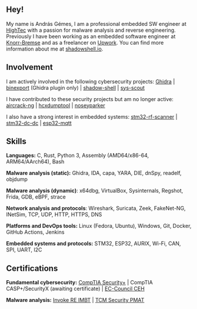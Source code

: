## Hey!

My name is András Gémes, I am a professional embedded SW engineer at [HighTec](https://hightec-rt.com/en/) with a passion for malware analysis and reverse engineering. Previously I have been working as an embedded software engineer at [Knorr-Bremse](https://www.knorr-bremse.com/en/) and as a freelancer on [Upwork](https://www.upwork.com/). You can find more information about me at [shadowshell.io](https://shadowshell.io).

## Involvement

I am actively involved in the following cybersecurity projects: [Ghidra](https://github.com/NationalSecurityAgency/ghidra) | [binexport](https://github.com/google/binexport) (Ghidra plugin only) | [shadow-shell](https://github.com/gemesa/shadow-shell) | [sys-scout](https://github.com/gemesa/sys-scout)

I have contributed to these security projects but am no longer active:  [aircrack-ng](https://github.com/aircrack-ng/aircrack-ng) | [hcxdumptool](https://github.com/ZerBea/hcxdumptool) | [noseyparker](https://github.com/praetorian-inc/noseyparker)

I also have a strong interest in embedded systems: [stm32-rf-scanner](https://github.com/gemesa/stm32-rf-scanner) | [stm32-dc-dc](https://github.com/gemesa/stm32-dc-dc) | [esp32-mqtt](https://github.com/gemesa/esp32-mqtt)

## Skills

**Languages:** C, Rust, Python 3, Assembly (AMD64/x86-64, ARM64/AArch64), Bash

**Malware analysis (static):** Ghidra, IDA, capa, YARA, DIE, dnSpy, readelf, objdump

**Malware analysis (dynamic)**: x64dbg, VirtualBox, Sysinternals, Regshot, Frida, GDB, eBPF, strace

**Network analysis and protocols**: Wireshark, Suricata, Zeek, FakeNet-NG, INetSim, TCP, UDP, HTTP, HTTPS, DNS

**Platforms and DevOps tools:** Linux (Fedora, Ubuntu), Windows, Git, Docker, GitHub Actions, Jenkins

**Embedded systems and protocols:** STM32, ESP32, AURIX, Wi-Fi, CAN, SPI, UART, I2C

## Certifications

**Fundamental cybersecurity:** [CompTIA Security+](./rsc/CompTIA%20Security+%20ce%20certificate.pdf) | CompTIA CASP+/SecurityX (awaiting certificate) | [EC-Council CEH](./rsc/ECC-CEH-Certificate.pdf)

**Malware analysis:** [Invoke RE IMBT](./rsc/certificate-introduction-to-malware-binary-triage-659810f22df9c925d6089fcb.pdf) | [TCM Security PMAT](./rsc/certificate-of-completion-for-practical-malware-analysis-triage.pdf)
